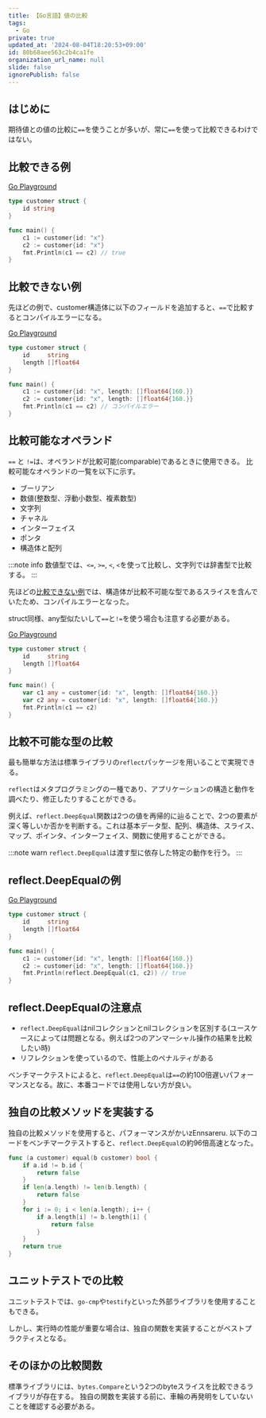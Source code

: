 ```yaml
---
title: 【Go言語】値の比較
tags:
  - Go
private: true
updated_at: '2024-08-04T18:20:53+09:00'
id: 80b68aee563c2b4ca1fe
organization_url_name: null
slide: false
ignorePublish: false
---
```

## はじめに

期待値との値の比較に`==`を使うことが多いが、常に`==`を使って比較できるわけではない。


## 比較できる例
[Go Playground](https://go.dev/play/p/6Fmf1JAjBXJ)

```go
type customer struct {
	id string
}

func main() {
	c1 := customer{id: "x"}
	c2 := customer{id: "x"}
	fmt.Println(c1 == c2) // true
}
```

## 比較できない例

先ほどの例で、customer構造体に以下のフィールドを追加すると、`==`で比較するとコンパイルエラーになる。

[Go Playground](https://go.dev/play/p/XRd6tz-xfK6)

```go
type customer struct {
	id     string
	length []float64
}

func main() {
	c1 := customer{id: "x", length: []float64{160.}}
	c2 := customer{id: "x", length: []float64{160.}}
	fmt.Println(c1 == c2) // コンパイルエラー
}
```

## 比較可能なオペランド

`==` と `!=`は、オペランドが比較可能(comparable)であるときに使用できる。
比較可能なオペランドの一覧を以下に示す。

* ブーリアン
* 数値(整数型、浮動小数型、複素数型)
* 文字列
* チャネル
* インターフェイス
* ポンタ
* 構造体と配列

:::note info
数値型では、`<=`, `>=`, `<`, `<`を使って比較し、文字列では辞書型で比較する。
:::


先ほどの[比較できない例](#比較できない例)では、構造体が比較不可能な型であるスライスを含んでいたため、コンパイルエラーとなった。

struct同様、any型似たいして`==`と`!=`を使う場合も注意する必要がある。

[Go Playground](https://go.dev/play/p/v_ARHay1-Uy)

```go
type customer struct {
	id     string
	length []float64
}

func main() {
	var c1 any = customer{id: "x", length: []float64{160.}}
	var c2 any = customer{id: "x", length: []float64{160.}}
	fmt.Println(c1 == c2)
}
```

## 比較不可能な型の比較

最も簡単な方法は標準ライブラリの`reflect`パッケージを用いることで実現できる。

`reflect`はメタプログラミングの一種であり、アプリケーションの構造と動作を調べたり、修正したりすることができる。

例えば、`reflect.DeepEqual`関数は2つの値を再帰的に辿ることで、2つの要素が深く等しいか否かを判断する。これは基本データ型、配列、構造体、スライス、マップ、ポインタ、インターフェイス、関数に使用することができる。

:::note warn
`reflect.DeepEqual`は渡す型に依存した特定の動作を行う。
:::

## reflect.DeepEqualの例

[Go Playground](https://go.dev/play/p/fawdZMGamI6)

```go
type customer struct {
	id     string
	length []float64
}

func main() {
	c1 := customer{id: "x", length: []float64{160.}}
	c2 := customer{id: "x", length: []float64{160.}}
	fmt.Println(reflect.DeepEqual(c1, c2)) // true
}
```

## reflect.DeepEqualの注意点

* `reflect.DeepEqual`はnilコレクションとnilコレクションを区別する(ユースケースによっては問題となる。例えば2つのアンマーシャル操作の結果を比較したい時)
* リフレクションを使っているので、性能上のペナルティがある

ベンチマークテストによると、`reflect.DeepEqual`は`==`の約100倍遅いパフォーマンスとなる。故に、本番コードでは使用しない方が良い。

## 独自の比較メソッドを実装する

独自の比較メソッドを使用すると、パフォーマンスがかいzEnnsareru.
以下のコードをベンチマークテストすると、`reflect.DeepEqual`の約96倍高速となった。

```go
func (a customer) equal(b customer) bool {
	if a.id != b.id {
		return false
	}
	if len(a.length) != len(b.length) {
		return false
	}
	for i := 0; i < len(a.length); i++ {
		if a.length[i] != b.length[i] {
			return false
		}
	}
	return true
}
```

## ユニットテストでの比較

ユニットテストでは、`go-cmp`や`testify`といった外部ライブラリを使用することもできる。

しかし、実行時の性能が重要な場合は、独自の関数を実装することがベストプラクティスとなる。

## そのほかの比較関数

標準ライブラリには、`bytes.Compare`という2つのbyteスライスを比較できるライブラリが存在する。
独自の関数を実装する前に、車輪の再発明をしていないことを確認する必要がある。
